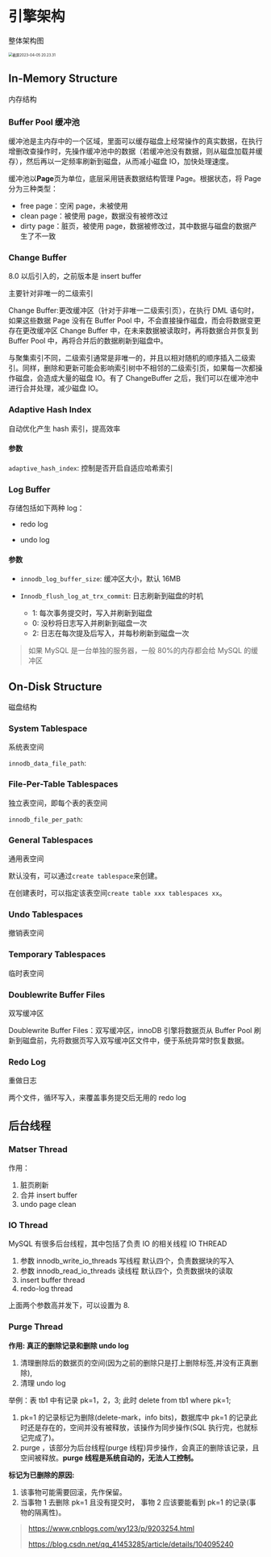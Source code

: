 # 引擎架构

整体架构图

<img src="https://cdn.jsdelivr.net/gh/davidliuk/images@master/blog/%E6%88%AA%E5%B1%8F2023-04-05%2020.23.31.png" alt="截屏2023-04-05 20.23.31" style="zoom:50%;" />

## In-Memory Structure

内存结构

### Buffer Pool 缓冲池

缓冲池是主内存中的一个区域，里面可以缓存磁盘上经常操作的真实数据，在执行增删改查操作时，先操作缓冲池中的数据（若缓冲池没有数据，则从磁盘加载并缓存），然后再以一定频率刷新到磁盘，从而减小磁盘 IO，加快处理速度。

缓冲池以**Page**页为单位，底层采用链表数据结构管理 Page。根据状态，将 Page 分为三种类型：

- free page：空闲 page，未被使用
- clean page：被使用 page，数据没有被修改过
- dirty page：脏页，被使用 page，数据被修改过，其中数据与磁盘的数据产生了不一致

### Change Buffer

8.0 以后引入的，之前版本是 insert buffer

主要针对非唯一的二级索引

Change Buffer:更改缓冲区（针对于非唯一二级索引页），在执行 DML 语句时，如果这些数据 Page 没有在 Buffer Pool 中，不会直接操作磁盘，而会将数据变更存在更改缓冲区 Change Buffer 中，在未来数据被读取时，再将数据合并恢复到 Buffer Pool 中，再将合并后的数据刷新到磁盘中。

与聚集索引不同，二级索引通常是非唯一的，并且以相对随机的顺序插入二级索引。同样，删除和更新可能会影响索引树中不相邻的二级索引页，如果每一次都操作磁盘，会造成大量的磁盘 IO。有了 ChangeBuffer 之后，我们可以在缓冲池中进行合并处理，减少磁盘 IO。

### Adaptive Hash Index

自动优化产生 hash 索引，提高效率

#### 参数

`adaptive_hash_index`: 控制是否开启自适应哈希索引

### Log Buffer

存储包括如下两种 log：

- redo log

- undo log

#### 参数

- `innodb_log_buffer_size`: 缓冲区大小，默认 16MB

- `Innodb_flush_log_at_trx_commit`: 日志刷新到磁盘的时机

  - 1: 每次事务提交时，写入并刷新到磁盘
  - 0: 没秒将日志写入并刷新到磁盘一次
  - 2: 日志在每次提及后写入，并每秒刷新到磁盘一次

> 如果 MySQL 是一台单独的服务器，一般 80%的内存都会给 MySQL 的缓冲区

## On-Disk Structure

磁盘结构

### System Tablespace

系统表空间

`innodb_data_file_path`:

### File-Per-Table Tablespaces

独立表空间，即每个表的表空间

`innodb_file_per_path`:

### General Tablespaces

通用表空间

默认没有，可以通过`create tablespace`来创建。

在创建表时，可以指定该表空间`create table xxx tablespaces xx`。

### Undo Tablespaces

撤销表空间

### Temporary Tablespaces

临时表空间

### Doublewrite Buffer Files

双写缓冲区

Doublewrite Buffer Files：双写缓冲区，innoDB 引擎将数据页从 Buffer Pool 刷新到磁盘前，先将数据页写入双写缓冲区文件中，便于系统异常时恢复数据。

### Redo Log

重做日志

两个文件，循环写入，来覆盖事务提交后无用的 redo log

## 后台线程

### Matser Thread

作用：

1. 脏页刷新
2. 合并 insert buffer
3. undo page clean

### IO Thread

MySQL 有很多后台线程，其中包括了负责 IO 的相关线程 IO THREAD

1. 参数 innodb_write_io_threads 写线程 默认四个，负责数据块的写入
2. 参数 innodb_read_io_threads 读线程 默认四个，负责数据块的读取
3. insert buffer thread
4. redo-log thread

上面两个参数高并发下，可以设置为 8.

### Purge Thread

**作用: 真正的删除记录和删除 undo log**

1. 清理删除后的数据页的空间(因为之前的删除只是打上删除标签,并没有正真删除),
2. 清理 undo log

举例：表 tb1 中有记录 pk=1，2，3; 此时 delete from tb1 where pk=1;

1. pk=1 的记录标记为删除(delete-mark，info bits)，数据库中 pk=1 的记录此时还是存在的，空间并没有被释放，该操作为同步操作(SQL 执行完，也就标记完成了)。
2. purge ，该部分为后台线程(purge 线程)异步操作，会真正的删除该记录，且空间被释放。**purge 线程是系统自动的，无法人工控制。**

**标记为已删除的原因:**

1. 该事物可能需要回滚，先作保留。
2. 当事物 1 去删除 pk=1 且没有提交时， 事物 2 应该要能看到 pk=1 的记录(事物的隔离性)。

> https://www.cnblogs.com/wy123/p/9203254.html
>
> https://blog.csdn.net/qq_41453285/article/details/104095240
